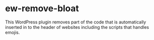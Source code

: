 # ew-remove-bloat
This WordPress plugin removes part of the code that is automatically inserted in to the header of websites including the scripts that handles emojis.
